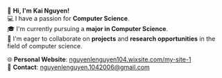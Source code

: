 👋 **Hi, I'm Kai Nguyen!**  
💻 I have a passion for **Computer Science**.  
🎓 I'm currently pursuing a **major in Computer Science**.  
🤝 I'm eager to collaborate on **projects** and **research opportunities** in the field of computer science.  

🌐 **Personal Website**: [nguyenlenguyen104.wixsite.com/my-site-1](https://nguyenlenguyen104.wixsite.com/my-site-1)  
📧 **Contact**: [nguyenlenguyen.1042006@gmail.com](mailto:nguyenlenguyen.1042006@gmail.com)


<!--
**kainguyen104/kainguyen104** is a ✨ _special_ ✨ repository because its `README.md` (this file) appears on your GitHub profile.

Here are some ideas to get you started:

- 🔭 I’m currently working on ...
- 🌱 I’m currently learning ...
- 👯 I’m looking to collaborate on ...
- 🤔 I’m looking for help with ...
- 💬 Ask me about ...
- 📫 How to reach me: ...
- 😄 Pronouns: ...
- ⚡ Fun fact: ...
-->

